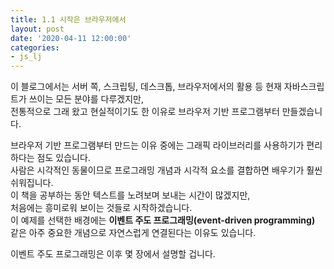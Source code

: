 ```yaml
---
title: 1.1 시작은 브라우저에서
layout: post
date: '2020-04-11 12:00:00'
categories:
- js_lj
---
```


이 블로그에서는 서버 쪽, 스크립팅, 데스크톱, 브라우저에서의 활용 등 현재 자바스크립트가 쓰이는 모든 분야를 다루겠지만,  
전통적으로 그래 왔고 현실적이기도 한 이유로 브라우저 기반 프로그램부터 만들겠습니다.

브라우저 기반 프로그램부터 만드는 이유 중에는 그래픽 라이브러리를 사용하기가 편리하다는 점도 있습니다.  
사람은 시각적인 동물이므로 프로그래밍 개념과 시각적 요소를 결합하면 배우기가 훨씬 쉬워집니다.  
이 책을 공부하는 동안 텍스트를 노려보며 보내는 시간이 많겠지만,  
처음에는 흥미로워 보이는 것들로 시작하겠습니다.  
이 예제를 선택한 배경에는 **이벤트 주도 프로그래밍(event-driven programming)** 같은 
아주 중요한 개념으로 자연스럽게 연결된다는 이유도 있습니다.

이벤트 주도 프로그래밍은 이후 몇 장에서 설명할 겁니다.
